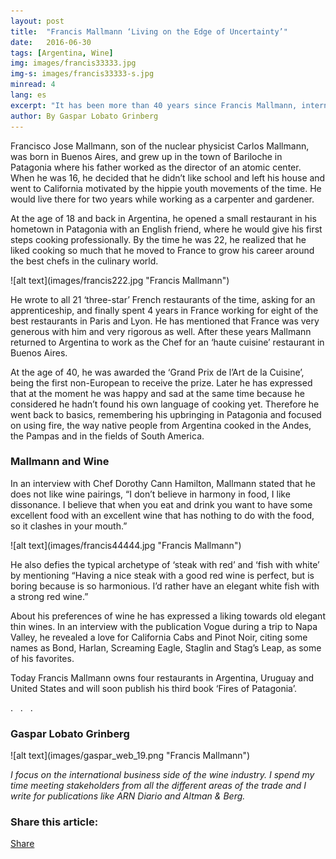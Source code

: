 ```yaml
---
layout: post
title:  "Francis Mallmann ‘Living on the Edge of Uncertainty’"
date:   2016-06-30
tags: [Argentina, Wine] 
img: images/francis33333.jpg
img-s: images/francis33333-s.jpg
minread: 4
lang: es
excerpt: "It has been more than 40 years since Francis Mallmann, internationally renowned chef, opened his first restaurant. Today he is recognized by many of his colleagues as the best Argentine chef, and among the top chefs in the world." 
author: By Gaspar Lobato Grinberg
---
```


<span class="dropcap">F</span>rancisco Jose Mallmann, son of the nuclear physicist Carlos Mallmann, was born in Buenos Aires, and grew up in the town of Bariloche in Patagonia where his father worked as the director of an atomic center. When he was 16, he decided that he didn’t like school and left his house and went to California motivated by the hippie youth movements of the time. He would live there for two years while working as a carpenter and gardener.

At the age of 18 and back in Argentina, he opened a small restaurant in his hometown in Patagonia with an English friend, where he would give his first steps cooking professionally. By the time he was 22, he realized that he liked cooking so much that he moved to France to grow his career around the best chefs in the culinary world.

<span class="imgleft">
![alt text](images/francis222.jpg "Francis Mallmann")
</span>

He wrote to all 21 ‘three-star’ French restaurants of the time, asking for an apprenticeship, and finally spent 4 years in France working for eight of the best restaurants in Paris and Lyon. He has mentioned that France was very generous with him and very rigorous as well. After these years Mallmann returned to Argentina to work as the Chef for an ‘haute cuisine’ restaurant in Buenos Aires.

At the age of 40, he was awarded the ‘Grand Prix de l’Art de la Cuisine’, being the first non-European to receive the prize. Later he has expressed that at the moment he was happy and sad at the same time because he considered he hadn’t found his own language of cooking yet. Therefore he went back to basics, remembering his upbringing in Patagonia and focused on using fire, the way native people from Argentina cooked in the Andes, the Pampas and in the fields of South America.

### Mallmann and Wine

In an interview with Chef Dorothy Cann Hamilton, Mallmann stated that he does not like wine pairings, “I don’t believe in harmony in food, I like dissonance. I believe that when you eat and drink you want to have some excellent food with an excellent wine that has nothing to do with the food, so it clashes in your mouth.”

<span class="imgleft">
![alt text](images/francis44444.jpg "Francis Mallmann")
</span>

He also defies the typical archetype of ‘steak with red’ and ‘fish with white’ by mentioning “Having a nice steak with a good red wine is perfect, but is boring because is so harmonious. I’d rather have an elegant white fish with a strong red wine.”

About his preferences of wine he has expressed a liking towards old elegant thin wines. In an interview with the publication Vogue during a trip to Napa Valley, he revealed a love for California Cabs and Pinot Noir, citing some names as Bond, Harlan, Screaming Eagle, Staglin and Stag’s Leap, as some of his favorites.

Today Francis Mallmann owns four restaurants in Argentina, Uruguay and United States and will soon publish his third book ‘Fires of Patagonia’.

<div class="divider">.&nbsp;&nbsp;&nbsp;.&nbsp;&nbsp;&nbsp;.</div>

### Gaspar Lobato Grinberg

<span class="imgpp"> 
![alt text](images/gaspar_web_19.png "Francis Mallmann") 
</span>

*I focus on the international business side of the wine industry. I spend my time meeting stakeholders from all the different areas of the trade and I write for publications like ARN Diario and Altman & Berg.*


<!-- Go to www.addthis.com/dashboard to customize your tools -->
<h3>Share this article:</h3>
<div class="addthis_inline_share_toolbox"></div>

<div class="fb-share-button" data-href="http://frontmesh.com/Francis-Mallmann-Living-on-the-Edge-of-Uncertainty" data-layout="button_count" data-size="large" data-mobile-iframe="true"><a class="fb-xfbml-parse-ignore" target="_blank" href="https://www.facebook.com/sharer/sharer.php?u=http%3A%2F%2Ffrontmesh.com%2FFrancis-Mallmann-Living-on-the-Edge-of-Uncertainty&amp;src=sdkpreparse">Share</a></div>

<br>




